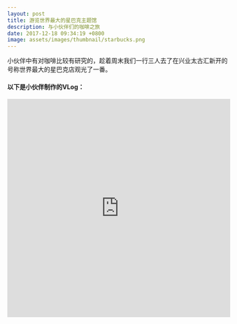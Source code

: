 ```yaml
---
layout: post
title: 游览世界最大的星巴克主题馆
description: 与小伙伴们的咖啡之旅
date: 2017-12-18 09:34:19 +0800
image: assets/images/thumbnail/starbucks.png
---
```


小伙伴中有对咖啡比较有研究的，趁着周末我们一行三人去了在兴业太古汇新开的号称世界最大的星巴克店观光了一番。

#### 以下是小伙伴制作的VLog：

<iframe height="498" width="510" src='https://player.youku.com/embed/XMzIzODU3OTExMg==' frameborder="0" allowfullscreen></iframe>

